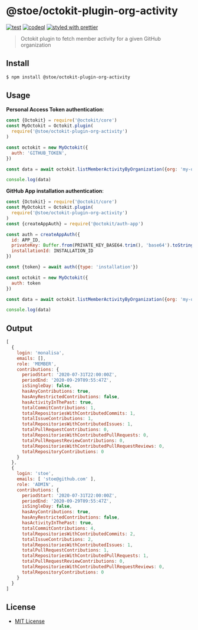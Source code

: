 # @stoe/octokit-plugin-org-activity

[![test](https://github.com/stoe/octokit-plugin-org-activity/actions/workflows/test.yml/badge.svg)](https://github.com/stoe/octokit-plugin-org-activity/actions/workflows/test.yml) [![codeql](https://github.com/stoe/octokit-plugin-org-activity/actions/workflows/codeql.yml/badge.svg)](https://github.com/stoe/octokit-plugin-org-activity/actions/workflows/codeql.yml) [![styled with prettier](https://img.shields.io/badge/styled_with-prettier-ff69b4.svg)](https://github.com/prettier/prettier)

> Octokit plugin to fetch member activity for a given GitHub organization

## Install

```sh
$ npm install @stoe/octokit-plugin-org-activity
```

## Usage

**Personal Access Token authentication**:

```js
const {Octokit} = require('@octokit/core')
const MyOctokit = Octokit.plugin(
  require('@stoe/octokit-plugin-org-activity')
)

const octokit = new MyOctokit({
  auth: 'GITHUB_TOKEN',
})

const data = await octokit.listMemberActivityByOrganization({org: 'my-org'})

console.log(data)
```

**GitHub App installation authentication**:

```js
const {Octokit} = require('@octokit/core')
const MyOctokit = Octokit.plugin(
  require('@stoe/octokit-plugin-org-activity')
)
const {createAppAuth} = require('@octokit/auth-app')

const auth = createAppAuth({
  id: APP_ID,
  privateKey: Buffer.from(PRIVATE_KEY_BASE64.trim(), 'base64').toString('ascii'),
  installationId: INSTALLATION_ID
})

const {token} = await auth({type: 'installation'})

const octokit = new MyOctokit({
  auth: token
})

const data = await octokit.listMemberActivityByOrganization({org: 'my-org'})

console.log(data)
```

## Output

```js
[
  {
    login: 'monalisa',
    emails: [],
    role: 'MEMBER',
    contributions: {
      periodStart: '2020-07-31T22:00:00Z',
      periodEnd: '2020-09-29T09:55:47Z',
      isSingleDay: false,
      hasAnyContributions: true,
      hasAnyRestrictedContributions: false,
      hasActivityInThePast: true,
      totalCommitContributions: 1,
      totalRepositoriesWithContributedCommits: 1,
      totalIssueContributions: 1,
      totalRepositoriesWithContributedIssues: 1,
      totalPullRequestContributions: 0,
      totalRepositoriesWithContributedPullRequests: 0,
      totalPullRequestReviewContributions: 0,
      totalRepositoriesWithContributedPullRequestReviews: 0,
      totalRepositoryContributions: 0
    }
  },
  {
    login: 'stoe',
    emails: [ 'stoe@github.com' ],
    role: 'ADMIN',
    contributions: {
      periodStart: '2020-07-31T22:00:00Z',
      periodEnd: '2020-09-29T09:55:47Z',
      isSingleDay: false,
      hasAnyContributions: true,
      hasAnyRestrictedContributions: false,
      hasActivityInThePast: true,
      totalCommitContributions: 4,
      totalRepositoriesWithContributedCommits: 2,
      totalIssueContributions: 2,
      totalRepositoriesWithContributedIssues: 1,
      totalPullRequestContributions: 1,
      totalRepositoriesWithContributedPullRequests: 1,
      totalPullRequestReviewContributions: 0,
      totalRepositoriesWithContributedPullRequestReviews: 0,
      totalRepositoryContributions: 0
    }
  }
]
```

## License

- [MIT License](./license)
